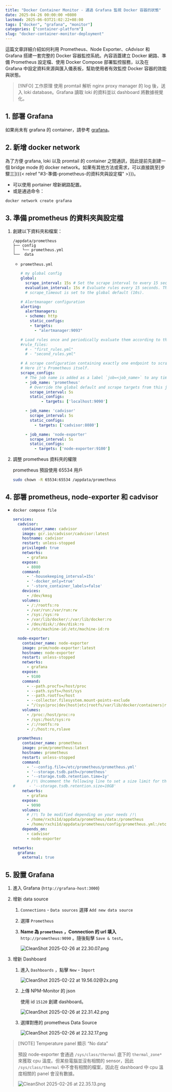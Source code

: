 ```yaml
---
title: "Docker Container Monitor - 通過 Grafana 監視 Docker 容器的狀態"
date: 2025-04-26 00:00:00 +0800
lastmod: 2025-06-03T21:02:22+08:00
tags: ["docker", "grafana", "monitor"]
categories: ["container-platform"]
slug: "docker-container-monitor-deployment"
---
```


這篇文章詳細介紹如何利用 Prometheus、Node Exporter、cAdvisor 和 Grafana 搭建一套完整的 Docker 容器監控系統。內容涵蓋建立 Docker 網路、準備 Prometheus 設定檔、使用 Docker Compose 部署監控服務，以及在 Grafana 中設定資料來源與匯入儀表板，幫助使用者有效監控 Docker 容器的效能與狀態。

<!--more-->

>  [!INFO] 工作原理
> 使用 promtail 解析 nginx proxy manager 的 log 後，送入 loki database。Grafana 讀取 loki 的資料並以 dashboard 將數據視覺化。


## 1. 部署 Grafana

如果尚未有 grafana 的 container，請參考 [grafana](/posts/container-platform/grafana-basic-deployment/)。

## 2. 新增 docker network

為了方便 grafana, loki 以及 promtail 的 container 之間通訊，因此提前先創建一個 bridge mode 的 docker network。如果有其他方法或需求，可以直接跳至[步驟三]({{< relref "#3-準備-prometheus-的資料夾與設定檔" >}})。


- 可以使用 portainer 增新網路配置。
- 或是通過命令：

```bash
docker network create grafana
```

## 3. 準備 prometheus 的資料夾與設定檔

1. 創建以下資料夾和檔案：
    
    ```
    /appdata/prometheus
    ├── config
    │   └── prometheus.yml
    └──  data
    ```
    
    - `prometheus.yml`
        
        ```yaml
        # my global config
        global:
          scrape_interval: 15s # Set the scrape interval to every 15 seconds. Default is every 1 minute.
          evaluation_interval: 15s # Evaluate rules every 15 seconds. The default is every 1 minute.
          # scrape_timeout is set to the global default (10s).
        
        # Alertmanager configuration
        alerting:
          alertmanagers:
          - scheme: http
            static_configs:
            - targets:
              - "alertmanager:9093"
        
        # Load rules once and periodically evaluate them according to the global 'evaluation_interval'.
        #rule_files:
          # - "first_rules.yml"
          # - "second_rules.yml"
        
        # A scrape configuration containing exactly one endpoint to scrape:
        # Here it's Prometheus itself.
        scrape_configs:
          # The job name is added as a label `job=<job_name>` to any timeseries scraped from this config.
          - job_name: 'prometheus'
            # Override the global default and scrape targets from this job every 5 seconds.
            scrape_interval: 5s
            static_configs:
                 - targets: ['localhost:9090']
        
          - job_name: 'cadvisor'
            scrape_interval: 5s
            static_configs:
              - targets: ['cadvisor:8080']
        
          - job_name: 'node-exporter'
            scrape_interval: 5s
            static_configs:
              - targets: ['node-exporter:9100']
        ```
        

1. 調整 prometheus 資料夾的權限
    
    prometheus 預設使用 65534 用戶
    
    ```bash
    sudo chown -R 65534:65534 /appdata/prometheus
    ```
    

## 4. 部署 prometheus, node-exporter 和 cadvisor

- `docker compose file`
    
    ```yaml
    services:
      cadvisor:
        container_name: cadvisor
        image: gcr.io/cadvisor/cadvisor:latest
        hostname: cadvisor
        restart: unless-stopped
        privileged: true
        networks:
          - grafana
        expose:
          - 8080
        command:
          - '-housekeeping_interval=15s'
          - '-docker_only=true'
          - '-store_container_labels=false'
        devices:
          - /dev/kmsg
        volumes:
          - /:/rootfs:ro
          - /var/run:/var/run:rw
          - /sys:/sys:ro
          - /var/lib/docker/:/var/lib/docker:ro
          - /dev/disk/:/dev/disk:ro
          - /etc/machine-id:/etc/machine-id:ro
    
      node-exporter:
        container_name: node-exporter
        image: prom/node-exporter:latest
        hostname: node-exporter
        restart: unless-stopped
        networks:
          - grafana
        expose:
          - 9100
        command:
          - --path.procfs=/host/proc
          - --path.sysfs=/host/sys
          - --path.rootfs=/host
          - --collector.filesystem.mount-points-exclude
          - ^/(sys|proc|dev|host|etc|rootfs/var/lib/docker/containers|rootfs/var/lib/docker/overlay2|rootfs/run/docker/netns|rootfs/var/lib/docker/aufs)($$|/)
        volumes:
          - /proc:/host/proc:ro
          - /sys:/host/sys:ro
          - /:/rootfs:ro
          - /:/host:ro,rslave
    
      prometheus:
        container_name: prometheus
        image: prom/prometheus:latest
        hostname: prometheus
        restart: unless-stopped
        command:
          - '--config.file=/etc/prometheus/prometheus.yml'
          - '--storage.tsdb.path=/prometheus'
          - '--storage.tsdb.retention.time=1y'
          # /!\ Uncomment the following line to set a size limit for the Prometheus database /!\
    #      - '--storage.tsdb.retention.size=10GB'
        networks:
          - grafana
        expose:
          - 9090
        volumes:
          # /!\ To be modified depending on your needs /!\
          - /home/rxchi1d/appdata/prometheus/data:/prometheus
          - /home/rxchi1d/appdata/prometheus/config/prometheus.yml:/etc/prometheus/prometheus.yml
        depends_on:
          - cadvisor
          - node-exporter
    
    networks:
      grafana:
        external: true
    ```
    

## 5. 設置 Grafana

1. 進入 Grafana (`http://grafana-host:3000`)
2. 增新 data source
    1. `Connections` - `Data sources` 選擇 `Add new data source`
    2. 選擇 `Prometheus`
    3. **Name 為 `prometheus` ，Connection 的 url 填入** `http://prometheus:9090` 。隨後點擊 `Save & test`。
        
        ![CleanShot 2025-02-26 at 22.30.07.png](https://cdn.rxchi1d.me/inktrace-files/container-platform/docker-container-monitor-deployment/image-01.png)
        
3. 增新 Dashboard
    1. 進入 `Dashboards` ，點擊 `New` - `Import`
        
        ![CleanShot 2025-02-22 at 19.56.02@2x.png](https://cdn.rxchi1d.me/inktrace-files/container-platform/docker-container-monitor-deployment/image-02.png)
        
    2. 上傳 NPM-Monitor 的 json
        
        使用 id `15120` 創建 dashboard。
        
        ![CleanShot 2025-02-26 at 22.31.42.png](https://cdn.rxchi1d.me/inktrace-files/container-platform/docker-container-monitor-deployment/image-03.png)
        
    3. 選擇對應的 prometheus Data Source
        
        ![CleanShot 2025-02-26 at 22.32.17.png](https://cdn.rxchi1d.me/inktrace-files/container-platform/docker-container-monitor-deployment/image-04.png)
        

> [!NOTE] Temperature panel 顯示 “No data”
> 
> 預設 node-exporter 會通過 `/sys/class/thermal` 底下的 `thermal_zone*` 來獲取 cpu 溫度。但某些電腦並沒有相關的 sensor，因此 `/sys/class/thermal` 中不會有相關的檔案，因此在 dashboard 中 cpu 溫度相關的 panel 會沒有數據。
>
> ![CleanShot 2025-02-26 at 22.35.13.png](https://cdn.rxchi1d.me/inktrace-files/container-platform/docker-container-monitor-deployment/image-05.png)
